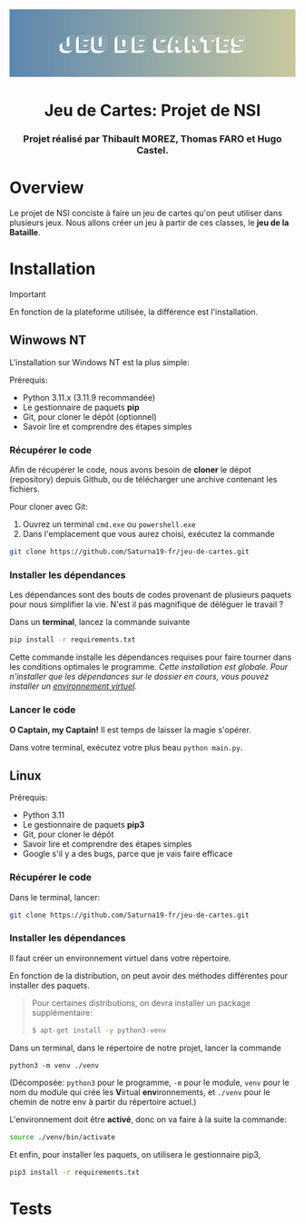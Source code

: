 <!-- On peut faire du HTML dans certaines proportions en .md -->
<!-- Ce fichier est idéalement à lire directement sur GitHub, puisqu'il utilise des formulations de mise en page uniquement présentes sur GitHub. Dans le cas contraire, il pourra y avoir des problèmes de mise en page, qui sont résolus dans le fichier README_nongithub.md -->
<div align="center">
    <img src="docs/assets/Header.png" />
    <h1>Jeu de Cartes: Projet de NSI</h1>
    <h3>Projet réalisé par Thibault MOREZ, Thomas FARO et Hugo Castel.</h3>
</div>

# Overview
Le projet de NSI conciste à faire un jeu de cartes qu'on peut utiliser dans plusieurs jeux. Nous allons créer un jeu à partir de ces classes, le **jeu de la Bataille**.

# Installation

> [!IMPORTANT]  
> En fonction de la plateforme utilisée, la différence est l'installation.

## Winwows NT
L'installation sur Windows NT est la plus simple:

Prérequis:
- Python 3.11.x (3.11.9 recommandée)
- Le gestionnaire de paquets **pip**
- Git, pour cloner le dépôt (optionnel)
- Savoir lire et comprendre des étapes simples

### Récupérer le code
Afin de récupérer le code, nous avons besoin de **cloner** le dépot (repository) depuis Github, ou de télécharger une archive contenant les fichiers.

Pour cloner avec Git:

1. Ouvrez un terminal `cmd.exe` ou `powershell.exe`
2. Dans l'emplacement que vous aurez choisi, exécutez la commande
```bash
git clone https://github.com/Saturna19-fr/jeu-de-cartes.git
```

### Installer les dépendances
Les dépendances sont des bouts de codes provenant de plusieurs paquets pour nous simplifier la vie. N'est il pas magnifique de déléguer le travail ?

Dans un **terminal**, lancez la commande suivante
```bash
pip install -r requirements.txt
```

Cette commande installe les dépendances requises pour faire tourner dans les conditions optimales le programme.
*Cette installation est globale. Pour n'installer que les dépendances sur le dossier en cours, vous pouvez installer un [environnement virtuel](https://docs.python.org/fr/3/tutorial/venv.html).*

### Lancer le code
**O Captain, my Captain!** Il est temps de laisser la magie s'opérer.

Dans votre terminal, exécutez votre plus beau `python main.py`.


## Linux
Prérequis:
- Python 3.11
- Le gestionnaire de paquets **pip3**
- Git, pour cloner le dépôt
- Savoir lire et comprendre des étapes simples
- Google s'il y a des bugs, parce que je vais faire efficace


### Récupérer le code
Dans le terminal, lancer:

```bash
git clone https://github.com/Saturna19-fr/jeu-de-cartes.git
```

### Installer les dépendances
Il faut créer un environnement virtuel dans votre répertoire.

En fonction de la distribution, on peut avoir des méthodes différentes pour installer des paquets.

> Pour certaines distributions, on devra installer un package supplémentaire:
> ```sh
> $ apt-get install -y python3-venv
> ```

Dans un terminal, dans le répertoire de notre projet, lancer la commande
```
python3 -m venv ./venv
```
(Décomposée: `python3` pour le programme, `-m` pour le module, `venv` pour le nom du module qui crée les **V**irtual **env**ironnements, et `./venv` pour le chemin de notre env à partir du répertoire actuel.)

L'environnement doit être **activé**, donc on va faire à la suite la commande:
```sh
source ./venv/bin/activate
```

Et enfin, pour installer les paquets, on utilisera le gestionnaire pip3,
```sh
pip3 install -r requirements.txt
```

<!-- https://www.youtube.com/watch?v=AYYcBjtxp84 -->




# Tests
